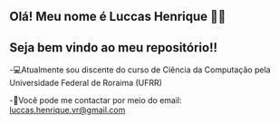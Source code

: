 ## Olá! Meu nome é Luccas Henrique 👋👋
## Seja bem vindo ao meu repositório!!

-💻Atualmente sou discente do curso de Ciência da Computação pela Universidade Federal de Roraima (UFRR) 

-📩Você pode me contactar por meio do email: luccas.henrique.vr@gmail.com
